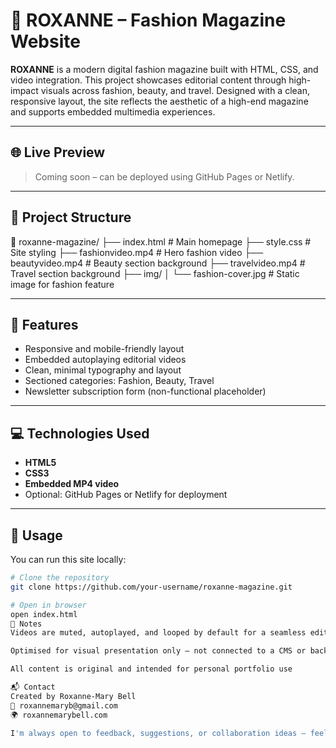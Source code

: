 # 👗 ROXANNE –  Fashion Magazine Website

**ROXANNE** is a modern digital fashion magazine built with HTML, CSS, and video integration. This project showcases editorial content through high-impact visuals across fashion, beauty, and travel. Designed with a clean, responsive layout, the site reflects the aesthetic of a high-end magazine and supports embedded multimedia experiences.

---

## 🌐 Live Preview

> Coming soon – can be deployed using GitHub Pages or Netlify.

---

## 📁 Project Structure

📂 roxanne-magazine/
├── index.html # Main homepage
├── style.css # Site styling
├── fashionvideo.mp4 # Hero fashion video
├── beautyvideo.mp4 # Beauty section background
├── travelvideo.mp4 # Travel section background
├── img/
│ └── fashion-cover.jpg # Static image for fashion feature


---

## 🧩 Features

- Responsive and mobile-friendly layout
- Embedded autoplaying editorial videos
- Clean, minimal typography and layout
- Sectioned categories: Fashion, Beauty, Travel
- Newsletter subscription form (non-functional placeholder)

---

## 💻 Technologies Used

- **HTML5**
- **CSS3**
- **Embedded MP4 video**
- Optional: GitHub Pages or Netlify for deployment

---

## 🚀 Usage

You can run this site locally:

```bash
# Clone the repository
git clone https://github.com/your-username/roxanne-magazine.git

# Open in browser
open index.html
📌 Notes
Videos are muted, autoplayed, and looped by default for a seamless editorial feel

Optimised for visual presentation only — not connected to a CMS or backend

All content is original and intended for personal portfolio use

📬 Contact
Created by Roxanne-Mary Bell
📧 roxannemaryb@gmail.com
🌍 roxannemarybell.com

I'm always open to feedback, suggestions, or collaboration ideas – feel free to reach out!
